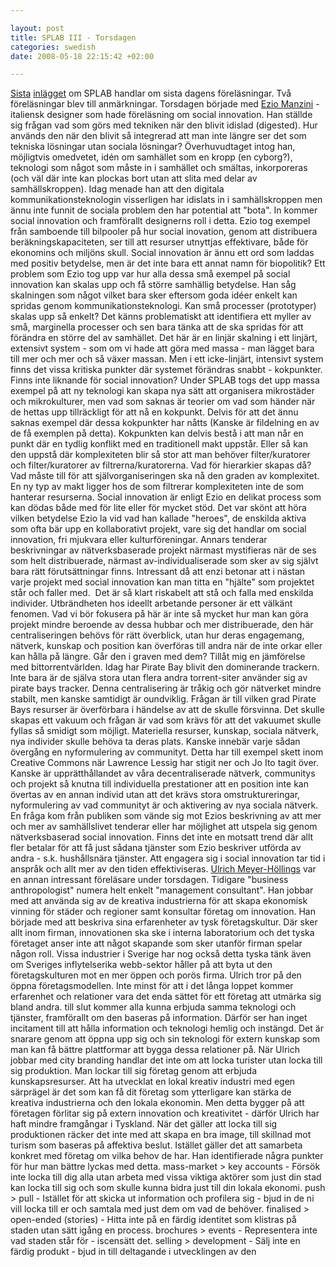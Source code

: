 ```yaml
--- 

layout: post
title: SPLAB III - Torsdagen 
categories: swedish 
date: 2008-05-18 22:15:42 +02:00 

---
```


[Sista](http://www.blay.se/2008-05-11-splab-i-presentationen.html) [inlägget](http://www.blay.se/2008-05-13-splab-ii-diskussionen.html) om SPLAB handlar om sista dagens föreläsningar. Två föreläsningar blev till anmärkningar. Torsdagen började med [Ezio Manzini](http://www.sustainable-everyday.net/manzini/) - italiensk designer som hade föreläsning om social innovation. Han ställde sig frågan vad som görs med tekniken när den blivit idislad (digested). Hur används den när den blivit så integrerad att man inte längre ser det som tekniska lösningar utan sociala lösningar? Överhuvudtaget intog han, möjligtvis omedvetet, idén om samhället som en kropp (en cyborg?), teknologi som något som måste in i samhället och smältas, inkorporeras (och väl där inte kan plockas bort utan att slita med delar av samhällskroppen). Idag menade han att den digitala kommunikationsteknologin visserligen har idislats in i samhällskroppen men ännu inte funnit de sociala problem den har potential att "bota". In kommer social innovation och framförallt designerns roll i detta. Ezio tog exempel från samboende till bilpooler på hur social inovation, genom att distribuera beräkningskapaciteten, ser till att resurser utnyttjas effektivare, både för ekonomins och miljöns skull. Social innovation är ännu ett ord som laddas med positiv betydelse, men är det inte bara ett annat namn för biopolitik? Ett problem som Ezio tog upp var hur alla dessa små exempel på social innovation kan skalas upp och få större samhällig betydelse. Han såg skalningen som något vilket bara sker eftersom goda idéer enkelt kan spridas genom kommunikationsteknologi. Kan små processer (prototyper) skalas upp så enkelt? Det känns problematiskt att identifiera ett myller av små, marginella processer och sen bara tänka att de ska spridas för att förändra en större del av samhället. Det här är en linjär skalning i ett linjärt, extensivt system - som om vi hade att göra med massa - man lägget bara till mer och mer och så växer massan. Men i ett icke-linjärt, intensivt system finns det vissa kritiska punkter där systemet förändras snabbt - kokpunkter. Finns inte liknande för social innovation? Under SPLAB togs det upp massa exempel på att ny teknologi kan skapa nya sätt att organisera mikrostäder och mikrokulturer, men vad som saknas är teorier om vad som händer när de hettas upp tillräckligt för att nå en kokpunkt. Delvis för att det ännu saknas exempel där dessa kokpunkter har nåtts (Kanske är fildelning en av de få exemplen på detta). Kokpunkten kan delvis bestå i att man når en punkt där en tydlig konflikt med en traditionell makt uppstår. Eller så kan den uppstå där komplexiteten blir så stor att man behöver filter/kuratorer och filter/kuratorer av filtrerna/kuratorerna. Vad för hierarkier skapas då? Vad måste till för att självorganiseringen ska nå den graden av komplexitet. En ny typ av makt ligger hos de som filtrerar komplexiteten inte de som hanterar resurserna. Social innovation är enligt Ezio en delikat process som kan dödas både med för lite eller för mycket stöd. Det var skönt att höra vilken betydelse Ezio la vid vad han kallade "heroes", de enskilda aktiva som ofta bär upp en kollaborativt projekt, vare sig det handlar om social innovation, fri mjukvara eller kulturföreningar. Annars tenderar beskrivningar av nätverksbaserade projekt närmast mystifieras när de ses som helt distribuerade, närmast av-individualiserade som sker av sig självt bara rätt förutsättningar finns. Intressant då att enzi betonar att i nästan varje projekt med social innovation kan man titta en "hjälte" som projektet står och faller med.  Det är så klart riskabelt att stå och falla med enskilda individer. Utbrändheten hos ideellt arbetande personer är ett välkänt fenomen. Vad vi bör fokusera på här är inte så mycket hur man kan göra projekt mindre beroende av dessa hubbar och mer distribuerade, den här centraliseringen behövs för rätt överblick, utan hur deras engagemang, nätverk, kunskap och position kan överföras till andra när de inte orkar eller kan hålla på längre. Går den i graven med dem? Tillåt mig en jämförelse med bittorrentvärlden. Idag har Pirate Bay blivit den dominerande trackern. Inte bara är de själva stora utan flera andra torrent-siter använder sig av pirate bays tracker. Denna centralisering är tråkig och gör nätverket mindre stabilt, men kanske samtidigt är oundviklig. Frågan är till vilken grad Pirate Bays resurser är överförbara i händelse av att de skulle försvinna. Det skulle skapas ett vakuum och frågan är vad som krävs för att det vakuumet skulle fyllas så smidigt som möjligt. Materiella resurser, kunskap, sociala nätverk, nya individer skulle behöva ta deras plats. Kanske innebär varje sådan övergång en nyformulering av communityt. Detta har till exempel skett inom Creative Commons när Lawrence Lessig har stigit ner och Jo Ito tagit över. Kanske är upprätthållandet av våra decentraliserade nätverk, communitys och projekt så knutna till individuella prestationer att en position inte kan övertas av en annan individ utan att det krävs stora omstruktureringar, nyformulering av vad communityt är och aktivering av nya sociala nätverk. En fråga kom från publiken som vände sig mot Ezios beskrivning av att mer och mer av samhällslivet tenderar eller har möjlighet att utspela sig genom nätverksbaserad social innovation. Finns det inte en motsatt trend där allt fler betalar för att få just sådana tjänster som Ezio beskriver utförda av andra - s.k. hushållsnära tjänster. Att engagera sig i social innovation tar tid i anspråk och allt mer av den tiden effektiviseras. [Ulrich Meyer-Höllings](http://www.malmo.se/kulturbibliotek/spontanlab/68maj/ulrichmeyerhollings.4.253fd1321196b6029ac80004170.html) var en annan intressant föreläsare under torsdagen. Tidigare "business anthropologist" numera helt enkelt "management consultant". Han jobbar med att använda sig av de kreativa industrierna för att skapa ekonomisk vinning för städer och regioner samt konsultar företag om innovation. Han började med att beskriva sina erfarenheter av tysk företagskultur. Där sker allt inom firman, innovationen ska ske i interna laboratorium och det tyska företaget anser inte att något skapande som sker utanför firman spelar någon roll. Vissa industrier i Sverige har nog också detta tyska tänk även om Sveriges inflytelserika webb-sektor håller på att byta ut den företagskulturen mot en mer öppen och porös firma. Ulrich tror på den öppna företagsmodellen. Inte minst för att i det långa loppet kommer erfarenhet och relationer vara det enda sättet för ett företag att utmärka sig bland andra. till slut kommer alla kunna erbjuda samma teknologi och tjänster, framförallt om den baseras på information. Därför ser han inget incitament till att hålla information och teknologi hemlig och instängd. Det är snarare genom att öppna upp sig och sin teknologi för extern kunskap som man kan få bättre plattformar att bygga dessa relationer på. När Ulrich jobbar med city branding handlar det inte om att locka turister utan locka till sig produktion. Man lockar till sig företag genom att erbjuda kunskapsresurser. Att ha utvecklat en lokal kreativ industri med egen särprägel är det som kan få dit företag som ytterligare kan stärka de kreativa industrierna och den lokala ekonomin. Men detta bygger på att företagen förlitar sig på extern innovation och kreativitet - därför Ulrich har haft mindre framgångar i Tyskland. När det gäller att locka till sig produktionen räcker det inte med att skapa en bra image, till skillnad mot turism som baseras på affektiva beslut. Istället gäller det att samarbeta konkret med företag om vilka behov de har. Han identifierade några punkter för hur man bättre lyckas med detta. mass-market > key accounts - Försök inte locka till dig alla utan arbeta med vissa viktiga aktörer som just din stad kan locka till sig och som skulle kunna bidra just till din lokala ekonomi. push > pull - Istället för att skicka ut information och profilera sig - bjud in de ni vill locka till er och samtala med just dem om vad de behöver. finalised > open-ended (stories) - Hitta inte på en färdig identitet som klistras på staden utan sätt igång en process. brochures > events - Representera inte vad staden står för - iscensätt det. selling > development - Sälj inte en färdig produkt - bjud in till deltagande i utvecklingen av den 
